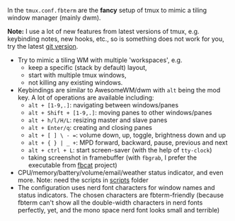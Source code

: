 In the `tmux.conf.fbterm` are the **fancy** setup of tmux to mimic a tiling window manager (mainly dwm).

**Note:** I use a lot of new features from latest versions of tmux, e.g. keybinding notes, new hooks, etc., so is something does not work for you, try the latest [git version](https://github.com/tmux/tmux).

- Try to mimic a tiling WM with multiple 'workspaces', e.g.
  - keep a specific (stack by default) layout,
  - start with multiple tmux windows,
  - not killing any existing windows.
- Keybindings are similar to AwesomeWM/dwm with `alt` being the mod key. A lot of operations are available including:
  - `alt + [1-9,.]`: navigating between windows/panes
  - `alt + Shift + [1-9,.]`: moving panes to other windows/panes
  - `alt + h/l/H/L`: resizing master and slave panes
  - `alt + Enter/q`: creating and closing panes
  - `alt + [ ] \ - =`: volume down, up, toggle, brightness down and up
  - `alt + { } | _ +`: MPD forward, backward, pause, previous and next
  - `alt + ctrl + L`: start screen-saver (with the help of `tty-clock`)
  - taking screenshot in framebuffer (with `fbgrab`, I prefer the executable from [fbcat](https://github.com/jwilk/fbcat) project)
- CPU/memory/battery/volume/email/weather status indicator, and even more.
  Note: need the scripts in [scripts](../../scripts) folder
- The configuration uses nerd font characters for window names and status indicators.
  The chosen characters are fbterm-friendly (because fbterm can't show all the double-width characters in nerd fonts perfectly, yet, and the mono space nerd font looks small and terrible)
